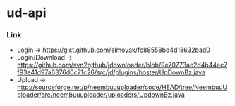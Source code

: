 # ud-api

### Link
+ Login -> https://gist.github.com/elmoyak/fc88558bd4d18632bad0
+ Login/Download -> https://github.com/svn2github/jdownloader/blob/9e70773ac2d4b44ec7f93e41d97a6376d0c71c26/src/jd/plugins/hoster/UpDownBz.java
+ Upload -> http://sourceforge.net/p/neembuuuploader/code/HEAD/tree/NeembuuUploader/src/neembuuuploader/uploaders/UpdownBz.java

